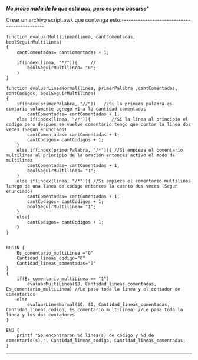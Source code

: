 ***No probe nada de lo que esta aca, pero es para basarse****

Crear un archivo script.awk que contenga esto:---------------------------------------------


	function evaluarMultiLinea(linea, cantComentadas, boolSeguirMultilinea)
	{		
		cantComentadas= cantComentadas + 1;
	
		if(index(linea, "*/")){		//			
			boolSeguirMultilinea= "0";
		}		
	}

	function evaluarLineaNormal(linea, primerPalabra ,cantComentadas, cantCodigos, boolSeguirMultilinea)
	{
		if(index(primerPalabra, "//"))   //Si la primera palabra es comtario solamente agrego +1 a la cantidad comentadas
			cantComentadas= cantComentadas + 1;
		else if(index(linea, "//")){		//Si la linea al principio el codigo pero despues se vuelve comentario tengo que contar la linea dos veces (Segun enunciado) 
			cantComentadas= cantComentadas + 1;
			cantCodigos= cantCodigos + 1;			
		}		
		else if(index(primerPalabra, "/*")){ //Si empieza el comentario multilinea al principio de la oración entonces activo el modo de multilinea
			cantComentadas= cantComentadas + 1;
			boolSeguirMultilinea= "1";
		}
		else if(index(linea, "/*")){ //Si empieza el comentario multilinea lunego de una linea de código entonces la cuento dos veces (Segun enunciado)
			cantComentadas= cantComentadas + 1;
			cantCodigos= cantCodigos + 1;
			boolSeguirMultilinea= "1";
		}
		else{
			cantCodigos= cantCodigos + 1;
		}	
	}


	BEGIN { 
		Es_comentario_multiLinea ="0"
		Cantidad_lineas_codigo="0"
		Cantidad_lineas_comentadas="0" 
	} 
	{
		if(Es_comentario_multiLinea == "1")
			evaluarMultiLinea($0, Cantidad_lineas_comentadas, Es_comentario_multiLinea) //Le pasa toda la linea y el contador de comentarios
		else
			evaluarLineaNormal($0, $1, Cantidad_lineas_comentadas, Cantidad_lineas_codigo, Es_comentario_multiLinea) //Le pasa toda la linea y los dos contadores
	}

	END { 
		printf "Se encontraron %d linea(s) de código y %d de comentario(s).", Cantidad_lineas_codigo, Cantidad_lineas_comentadas;
	}





-------------------------------------------------------------------------------------------------------------------------------
